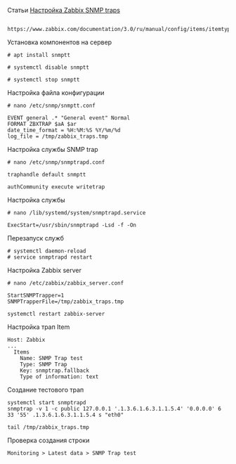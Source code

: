 Статьи
[Настройка Zabbix SNMP traps](http://va0816.blogspot.com/2013/06/zabbix-snmp-traps.html)
```

https://www.zabbix.com/documentation/3.0/ru/manual/config/items/itemtypes/snmptrap
```


Установка компонентов на сервер 

```
# apt install snmptt

# systemctl disable snmptt

# systemctl stop snmptt
```
Настройка файла конфигурации

```
# nano /etc/snmp/snmptt.conf
```
```
EVENT general .* "General event" Normal
FORMAT ZBXTRAP $aA $ar
date_time_format = %H:%M:%S %Y/%m/%d
log_file = /tmp/zabbix_traps.tmp
```
Настройка службы SNMP trap
```
# nano /etc/snmp/snmptrapd.conf
```
```
traphandle default snmptt

authCommunity execute writetrap
```
Настройка службы
```
# nano /lib/systemd/system/snmptrapd.service
```
```
ExecStart=/usr/sbin/snmptrapd -Lsd -f -On
```
Перезапуск служб
```
# systemctl daemon-reload
# service snmptrapd restart
```
Настройка Zabbix server
```
# nano /etc/zabbix/zabbix_server.conf
```
```
StartSNMPTrapper=1
SNMPTrapperFile=/tmp/zabbix_traps.tmp
```
```
systemctl restart zabbix-server
```
Настройка трап Item
```
Host: Zabbix
...
  Items
    Name: SNMP Trap test
    Type: SNMP Trap
    Key: snmptrap.fallback
    Type of information: text
```
Создание тестового трап
```
systemctl start snmptrapd
snmptrap -v 1 -c public 127.0.0.1 '.1.3.6.1.6.3.1.1.5.4' '0.0.0.0' 6 33 '55' .1.3.6.1.6.3.1.1.5.4 s "eth0"
```
```
tail /tmp/zabbix_traps.tmp
```

Проверка создания строки
```
Monitoring > Latest data > SNMP Trap test
```
